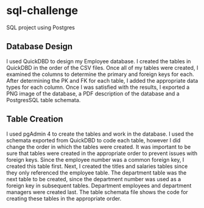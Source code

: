 # sql-challenge
SQL project using Postgres

## Database Design
I used QuickDBD to design my Employee database.  I created the tables in QuickDBD in the order of the CSV files.  Once all of my tables were created, I examined the columns to determine the primary and foreign keys for each.  After determining the PK and FK for each table, I added the appropriate data types for each column.  Once I was satisfied with the results, I exported a PNG image of the database, a PDF description of the database and a PostgresSQL table schemata.

## Table Creation
I used pgAdmin 4 to create the tables and work in the database.  I used the schemata exported from QuickDBD to code each table, however I did change the order in which the tables were created.  It was important to be sure that tables were created in the appropriate order to prevent issues with foreign keys.  Since the employee number was a common foreign key, I created this table first.  Next, I created the titles and salaries tables since they only referenced the employee table.  The department table was the next table to be created, since the department number was used as a foreign key in subsequent tables.  Department employees and department managers were created last.  The table schemata file shows the code for creating these tables in the appropriate order.
